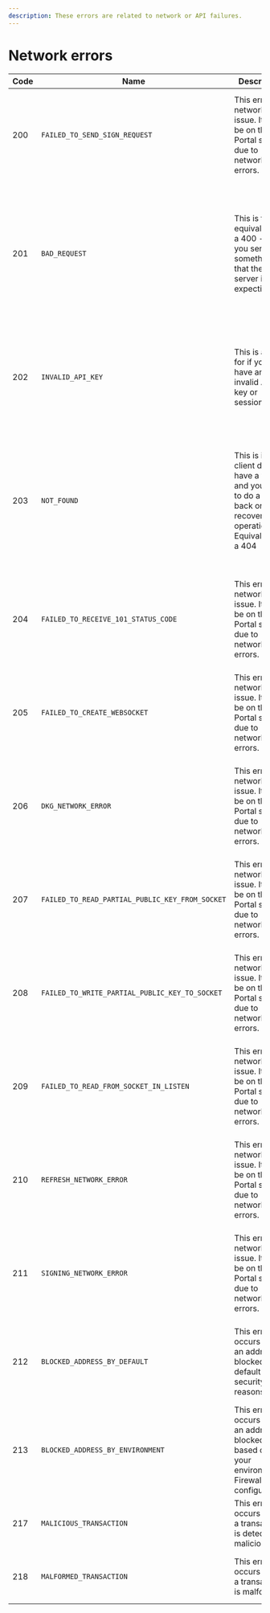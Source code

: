 ```yaml
---
description: These errors are related to network or API failures.
---
```


# Network errors

<table><thead><tr><th width="93">Code</th><th>Name</th><th>Description</th><th>Advice</th></tr></thead><tbody><tr><td>200</td><td><code>FAILED_TO_SEND_SIGN_REQUEST</code></td><td>This error is a networking issue. It could be on the Portal side or due to network errors.</td><td>Check our status page to see if Portal is having an outage or retry the request.</td></tr><tr><td>201</td><td><code>BAD_REQUEST</code></td><td>This is the equivalent of a 400 - so if you send something that the server is not expecting</td><td>Confirm that you are addressing the error response that is sent back. It provides the context to fix this error as set by Portal</td></tr><tr><td>202</td><td><code>INVALID_API_KEY</code></td><td>This is a 401 for if you have an invalid API key or session token</td><td>Confirm that you are using the correct Session Token and that the session hasn’t expired</td></tr><tr><td>203</td><td><code>NOT_FOUND</code></td><td>This is if your client doesn't have a wallet and you tried to do a sign or back or recover operation. Equivalent of a 404</td><td>Confirm that you are addressing the error response that is sent back. It provides the context to fix this error as set by Portal</td></tr><tr><td>204</td><td><code>FAILED_TO_RECEIVE_101_STATUS_CODE</code></td><td>This error is a networking issue. It could be on the Portal side or due to network errors.</td><td>Check our status page to see if Portal is having an outage or retry the request.</td></tr><tr><td>205</td><td><code>FAILED_TO_CREATE_WEBSOCKET</code></td><td>This error is a networking issue. It could be on the Portal side or due to network errors.</td><td>Check our status page to see if Portal is having an outage or retry the request.</td></tr><tr><td>206</td><td><code>DKG_NETWORK_ERROR</code></td><td>This error is a networking issue. It could be on the Portal side or due to network errors.</td><td>Check our status page to see if Portal is having an outage or retry the request.</td></tr><tr><td>207</td><td><code>FAILED_TO_READ_PARTIAL_PUBLIC_KEY_FROM_SOCKET</code></td><td>This error is a networking issue. It could be on the Portal side or due to network errors.</td><td>Check our status page to see if Portal is having an outage or retry the request.</td></tr><tr><td>208</td><td><code>FAILED_TO_WRITE_PARTIAL_PUBLIC_KEY_TO_SOCKET</code></td><td>This error is a networking issue. It could be on the Portal side or due to network errors.</td><td>Check our status page to see if Portal is having an outage or retry the request.</td></tr><tr><td>209</td><td><code>FAILED_TO_READ_FROM_SOCKET_IN_LISTEN</code></td><td>This error is a networking issue. It could be on the Portal side or due to network errors.</td><td>Check our status page to see if Portal is having an outage or retry the request.</td></tr><tr><td>210</td><td><code>REFRESH_NETWORK_ERROR</code></td><td>This error is a networking issue. It could be on the Portal side or due to network errors.</td><td>Check our status page to see if Portal is having an outage or retry the request.</td></tr><tr><td>211</td><td><code>SIGNING_NETWORK_ERROR</code></td><td>This error is a networking issue. It could be on the Portal side or due to network errors.</td><td>Check our status page to see if Portal is having an outage or retry the request.</td></tr><tr><td>212</td><td><code>BLOCKED_ADDRESS_BY_DEFAULT</code></td><td>This error occurs when an address is blocked by default due to security reasons.</td><td>Enable the default blocked address on <a href="https://app.portalhq.io">the web app</a> Firewall screen.</td></tr><tr><td>213</td><td><code>BLOCKED_ADDRESS_BY_ENVIRONMENT</code></td><td>This error occurs when an address is blocked based on your environment's Firewall configuration.</td><td>Unblock the address on <a href="https://app.portalhq.io">the web app</a> Firewall screen.</td></tr><tr><td>217</td><td><code>MALICIOUS_TRANSACTION</code></td><td>This error occurs when a transaction is detected as malicious.</td><td>Check the transaction and ensure it is not malicious.</td></tr><tr><td>218</td><td><code>MALFORMED_TRANSACTION</code></td><td>This error occurs when a transaction is malformed.</td><td>Check the transaction and ensure it is not malformed.</td></tr></tbody></table>

